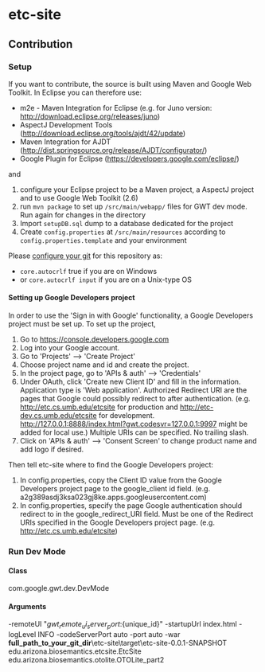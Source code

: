 etc-site
============

Contribution
----------

### Setup
If you want to contribute, the source is built using Maven and Google Web Toolkit.
In Eclipse you can therefore use:
* m2e - Maven Integration for Eclipse (e.g. for Juno version: http://download.eclipse.org/releases/juno)
* AspectJ Development Tools (http://download.eclipse.org/tools/ajdt/42/update)
* Maven Integration for AJDT (http://dist.springsource.org/release/AJDT/configurator/)
* Google Plugin for Eclipse (https://developers.google.com/eclipse/)

and 

1. configure your Eclipse project to be a Maven project, a AspectJ project and to use Google Web Toolkit (2.6)
2. run `mvn package` to set up `/src/main/webapp/` files for GWT dev mode. Run again for changes in the directory
3. Import `setupDB.sql` dump to a database dedicated for the project
6. Create `config.properties` at `/src/main/resources` according to `config.properties.template` and your environment

Please [configure your git](http://git-scm.com/book/en/Customizing-Git-Git-Configuration) for this repository as:
* `core.autocrlf` true if you are on Windows 
* or `core.autocrlf input` if you are on a Unix-type OS

#### Setting up Google Developers project
In order to use the 'Sign in with Google' functionality, a Google Developers project must be set up. To set up the project,

1. Go to https://console.developers.google.com
2. Log into your Google account.
3. Go to 'Projects' --> 'Create Project'
4. Choose project name and id and create the project. 
5. In the project page, go to 'APIs & auth' --> 'Credentials'
6. Under OAuth, click 'Create new Client ID' and fill in the information. Application type is 'Web application'. Authorized Redirect URI are the pages that Google could possibly redirect to after authentication. (e.g. http://etc.cs.umb.edu/etcsite for production and http://etc-dev.cs.umb.edu/etcsite for development. http://127.0.0.1:8888/index.html?gwt.codesvr=127.0.0.1:9997 might be added for local use.) Multiple URIs can be specified. No trailing slash. 
7. Click on 'APIs & auth' --> 'Consent Screen' to change product name and add logo if desired. 

Then tell etc-site where to find the Google Developers project: 

1. In config.properties, copy the Client ID value from the Google Developers project page to the google_client id field. (e.g. a2g389asdj3ksa023gj8ke.apps.googleusercontent.com)
2. In config.properties, specify the page Google authentication should redirect to in the google_redirect_URI field. Must be one of the Redirect URIs specified in the Google Developers project page. (e.g. http://etc.cs.umb.edu/etcsite) 

### Run Dev Mode

#### Class
com.google.gwt.dev.DevMode

#### Arguments
-remoteUI "${gwt_remote_ui_server_port}:${unique_id}" -startupUrl index.html -logLevel INFO -codeServerPort auto -port auto -war **full_path_to_your_git_dir**\etc-site\target\etc-site-0.0.1-SNAPSHOT edu.arizona.biosemantics.etcsite.EtcSite edu.arizona.biosemantics.otolite.OTOLite_part2

